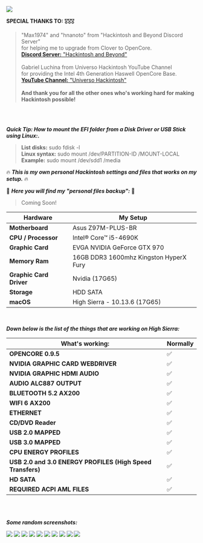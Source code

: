 ![](https://i.imgur.com/SmQeONh.png)

**SPECIAL THANKS TO:** 🎖️🎖️🎖️
<br />
> "Max1974" and "hnanoto" from "Hackintosh and Beyond Discord Server"<br />
> for helping me to upgrade from Clover to OpenCore.<br />
> [**Discord Server:** "Hackintosh and Beyond"](https://discord.gg/Vt5hjrgD)
> <br />
> <br />
>  Gabriel Luchina from Universo Hackintosh YouTube Channel<br />
> for providing the Intel 4th Generation Haswell OpenCore Base.<br />
> [**YouTube Channel:** "Universo Hackintosh"](https://www.youtube.com/@UniversoHackintosh)
> <br />
> <br />
> **And thank you for all the other ones who's working hard for making Hackintosh possible!**

<br />
<br />

***Quick Tip: How to mount the EFI folder from a Disk Driver or USB Stick using Linux:.***

> **List disks:** sudo fdisk -l <br />
> **Linux syntax:** sudo mount /dev/PARTITION-ID /MOUNT-LOCAL <br />
> **Example:** sudo mount /dev/sdd1 /media <br />


:fire: ***This is my own personal Hackintosh settings and files that works on my setup.*** :fire:

:open_file_folder: ***Here you will find my "personal files backup":*** :open_file_folder:
>Coming Soon!


|Hardware|My Setup|
|---|---|
|**Motherboard**|Asus Z97M-PLUS-BR|
|**CPU / Processor**|Intel® Core™ i5-4690K|
|**Graphic Card**|EVGA NVIDIA GeForce GTX 970|
|**Memory Ram**|16GB DDR3 1600mhz Kingston HyperX Fury|
|**Graphic Card Driver**|Nvidia (17G65)|
|**Storage**|HDD SATA|
|**macOS**|High Sierra - 10.13.6 (17G65)|


<br />

***Down below is the list of the things that are working on High Sierra:*** <br />

|What's working:|Normally|
|---|---|
|**OPENCORE 0.9.5**|:white_check_mark:|
|**NVIDIA GRAPHIC CARD WEBDRIVER**|:white_check_mark:|
|**NVIDIA GRAPHIC HDMI AUDIO**|:white_check_mark:|
|**AUDIO ALC887 OUTPUT**|:white_check_mark:|
|**BLUETOOTH 5.2 AX200**|:white_check_mark:|
|**WIFI 6 AX200**|:white_check_mark:|
|**ETHERNET**|:white_check_mark:|
|**CD/DVD Reader**|:white_check_mark:|
|**USB 2.0 MAPPED**|:white_check_mark:|
|**USB 3.0 MAPPED**|:white_check_mark:|
|**CPU ENERGY PROFILES**|:white_check_mark:|
|**USB 2.0 and 3.0 ENERGY PROFILES (High Speed Transfers)**|:white_check_mark:|
|**HD SATA**|:white_check_mark:|
|**REQUIRED ACPI AML FILES**|:white_check_mark:|

<br />
<br />

***Some random screenshots:*** <br />

![](https://i.imgur.com/XIdyf36.png)
![](https://i.imgur.com/NWdoXPO.png)
![](https://i.imgur.com/WkBCa3o.png)
![](https://i.imgur.com/WhLHB8X.png)
![](https://i.imgur.com/3eLAzbj.png)
![](https://i.imgur.com/eTkJ4hD.png)
![](https://i.imgur.com/TT5N09A.png)
![](https://i.imgur.com/BC75mQ7.png)
![](https://i.imgur.com/oManpM1.png)
![](https://i.imgur.com/1RWSBsg.png)




